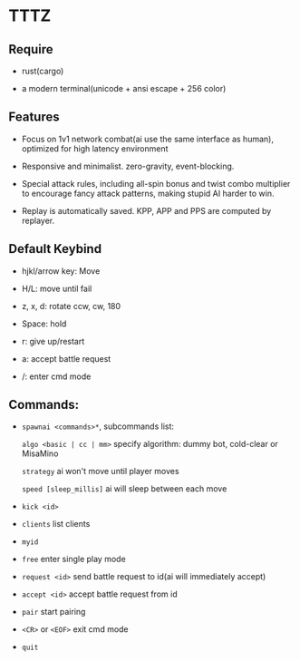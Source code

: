 # TTTZ

## Require

* rust(cargo)

* a modern terminal(unicode + ansi escape + 256 color)

## Features

* Focus on 1v1 network combat(ai use the same interface as human),
optimized for high latency environment

* Responsive and minimalist. zero-gravity, event-blocking.

* Special attack rules, including all-spin bonus and twist combo multiplier
to encourage fancy attack patterns, making stupid AI harder to win.

* Replay is automatically saved. KPP, APP and PPS are computed by replayer.

## Default Keybind

* hjkl/arrow key: Move

* H/L: move until fail

* z, x, d: rotate ccw, cw, 180

* Space: hold

* r: give up/restart

* a: accept battle request

* /: enter cmd mode

## Commands:

* `spawnai <commands>*`, subcommands list:

	`algo <basic | cc | mm>` specify algorithm: dummy bot, cold-clear or MisaMino

	`strategy` ai won't move until player moves

	`speed [sleep_millis]` ai will sleep between each move

* `kick <id>`

* `clients` list clients

* `myid`

* `free` enter single play mode

* `request <id>` send battle request to id(ai will immediately accept)

* `accept <id>` accept battle request from id

* `pair` start pairing

* `<CR>` or `<EOF>` exit cmd mode

* `quit`
